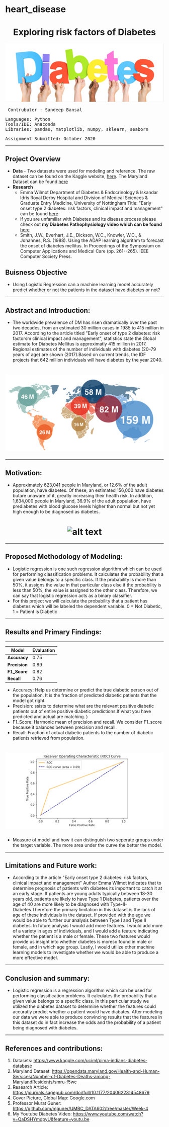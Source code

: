 # heart_disease
# <div align="center"> Exploring risk factors of Diabetes
![alt text](https://github.com/Sandeep-Bansal1/Diabetes_Project/blob/main/Diabetes%20image.png) <pre>
Contrubuter  : Sandeep Bansal
</pre>

<pre>
Languages: Python
Tools/IDE: Anaconda
Libraries: pandas, matplotlib, numpy, sklearn, seaborn
</pre>

<pre>
Assignment Submitted: October 2020
</pre></b>
---
## Project Overview
- <b>Data</b> - Two datasets were used for modeling and reference. The raw dataset can be found on the Kaggle website, [here](https://www.kaggle.com/uciml/pima-indians-diabetes-database). The Maryland Dataset can be found [here](https://opendata.maryland.gov/Health-and-Human-Services/Number-of-Diabetes-Deaths-among-Maryland-Residents/smru-f5wc)
- <b>Research</b> 
  - Emma Wilmot Department of Diabetes & Endocrinology & Iskandar Idris Royal Derby Hospital and Division of Medical Sciences & Graduate Entry Medicine, University   of Nottingham Title: "Early onset type 2 diabetes: risk factors, clinical impact and management" can be found 
  [here](https://journals.sagepub.com/doi/full/10.1177/2040622314548679)
  - If you are unfamiliar with Diabetes and its disease process please check out **my Diabetes Pathophysiology video which can be found** [here](https://www.youtube.com/watch?v=QaDSHYmdpyU&feature=youtu.be)
  - Smith, J.W., Everhart, J.E., Dickson, W.C., Knowler, W.C., & Johannes, R.S. (1988). Using the ADAP learning algorithm to forecast the onset of diabetes mellitus. In Proceedings of the Symposium on Computer Applications and Medical Care (pp. 261--265). IEEE Computer Society Press.
## Buisness Objective </b> 
- Using Logistic Regression can a machine learning model accurately predict whether or not the patients in the dataset have diabetes or not?
---
## Abstract and Introduction:
- The worldwide prevalence of DM has risen dramatically over the past two decades, from an estimated 30 million cases in 1985 to 415 million in 2017. According to the article titled "Early onset of type 2 diabetes: risk factorsm clinical impact and management", statistics state the Global estimate for Diabetes Mellitus is approximatly 415 million in 2017. Regional estimates of the number of individuals with diabetes (20–79 years of age) are shown (2017).Based on current trends, the IDF projects that 642 million individuals will have diabetes by the year 2040.
#  <div align="center"> ![alt text](https://github.com/Sandeep-Bansal1/Diabetes_Project/blob/main/Diabetes%20Global%20Impact%20.png?raw=true)
  
---
## Motivation: 
- Approximately 623,041 people in Maryland, or 12.6% of the adult population, have diabetes. Of these, an estimated 156,000 have diabetes butare unaware of it, greatly increasing their health risk. In addition, 1,634,000 people in Maryland, 36.9% of the adult population, have prediabetes with blood glucose levels higher than normal but not yet high enough to be diagnosed as diabetes. 
# <div align="center"> ![alt text](Diabetes_Maryland_Chart.png)
---

## Proposed Methodology of Modeling:
- Logistic regression is one such regression algorithm which can be used for performing classification problems. It calculates the probability that a given value belongs to a specific class. If the probability is more than 50%, it assigns the value in that particular class else if the probability is less than 50%, the value is assigned to the other class. Therefore, we can say that logistic regression acts as a binary classifier.
- For this project we will calculate the probability that a patient has diabetes which will be labeled the dependent variable. 0 = Not Diabetic, 1 = Patient is Diabetic
---
## Results and Primary Findings:
 ---
| Model | Evaluation |
| --- | --- |
| **Accuracy** | 0.75 |
| **Precision** | 0.89 |
| **F1_Score** | 0.82 |
| **Recall** | 0.76 |
- Accuracy: Help us determine or predict the true diabetic person out of the population. It is the fraction of predicted diabetic patients that the model got right.
- Precision: ssists to determine what are the relevant positive diabetic patients out of entire positive diabetic predictions.If what you have predicted and actual are matching. ) 
- F1_Score: Harmonic mean of precision and recall. We consider F1_score because it balances between precision and recall.
- Recall: Fraction of actual diabetic patients to the number of diabetic patients retrieved from population.

#  <div align="center"> ![alt text](https://github.com/Sandeep-Bansal1/Diabetes_Project/blob/main/ROC%20curve.png?raw=true)
  - Measure of model and how it can distinguish two seperate groups under the target variable. The more area under the curve the better the model.
---
## Limitations and Future work:
  - According to the article "Early onset type 2 diabetes: risk factors, clinical impact and management" Author Emma Wilmot indicates that to determine prognosis of patients with diabetes its important to catch it at an early stage. If patients are young adults typically between 18-30 years old, patients are likely to have Type 1 Diabetes, patients over the age of 40 are more likely to be diagnosed with Type-II-Diabetes.Therefore the primary limitation in this dataset is the lack of age of these individuals in the dataset. If provided with the age we would be able to further our analysis between Type I and Type II diabetes.
  In future analysis I would add more features. I would add more of a variety in ages of individuals, and I would add a feature indicating whether the patient is a male or female. These two features would provide us insight into whether diabetes is moreso found in male or female, and in which age group. Lastly, I would utilize other machine learning models to investigate whether we would be able to produce a more effective model. 
---
## Conclusion and summary:
  - Logistic regression is a regression algorithm which can be used for performing classification problems. It calculates the probability that a given value belongs to a specific class. In this particular study we utilized the diabetes dataset to determine whether the features could accuratly predict whether a patient would have diabates. After modeling our data we were able to produce convincing results that the features in this dataset do in fact increase the odds and the probability of a patient being diagnosed with diabetes. 
 
---
## References and contributions:

1. Datasets: https://www.kaggle.com/uciml/pima-indians-diabetes-database
2. Maryland Dataset: https://opendata.maryland.gov/Health-and-Human-Services/Number-of-Diabetes-Deaths-among-MarylandResidents/smru-f5wc
3. Research Article: https://journals.sagepub.com/doi/full/10.1177/2040622314548679
4. Cover Picture, Global Map: Google.com 
5. Professor Murat Guner: https://github.com/mguner/UMBC_DATA602/tree/master/Week-4
6. My Youtube Diabetes Video: https://www.youtube.com/watch?v=QaDSHYmdpyU&feature=youtu.be
